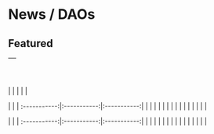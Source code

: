 # News / DAOs

## **Featured**
[<h2></h2>]() |
:-----------|
 |
 |
 |
 |
 |

 | | |
 :-----------:|:-----------:|:-----------:|
 | | |
 | | |
 | | |
 | | |
 | | |

 | | |
 :-----------:|:-----------:|:-----------:|
 | | |
 | | |
 | | |
 | | |
 | | |
